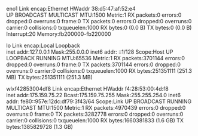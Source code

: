 eno1      Link encap:Ethernet  HWaddr 38:d5:47:af:52:e4  
          UP BROADCAST MULTICAST  MTU:1500  Metric:1
          RX packets:0 errors:0 dropped:0 overruns:0 frame:0
          TX packets:0 errors:0 dropped:0 overruns:0 carrier:0
          collisions:0 txqueuelen:1000 
          RX bytes:0 (0.0 B)  TX bytes:0 (0.0 B)
          Interrupt:20 Memory:fb200000-fb220000 

lo        Link encap:Local Loopback  
          inet addr:127.0.0.1  Mask:255.0.0.0
          inet6 addr: ::1/128 Scope:Host
          UP LOOPBACK RUNNING  MTU:65536  Metric:1
          RX packets:3701144 errors:0 dropped:0 overruns:0 frame:0
          TX packets:3701144 errors:0 dropped:0 overruns:0 carrier:0
          collisions:0 txqueuelen:1000 
          RX bytes:251351111 (251.3 MB)  TX bytes:251351111 (251.3 MB)

wlxf42853004df8 Link encap:Ethernet  HWaddr f4:28:53:00:4d:f8  
          inet addr:175.159.75.22  Bcast:175.159.75.255  Mask:255.255.254.0
          inet6 addr: fe80::957e:12dc:df79:3f43/64 Scope:Link
          UP BROADCAST RUNNING MULTICAST  MTU:1500  Metric:1
          RX packets:4970439 errors:0 dropped:0 overruns:0 frame:0
          TX packets:3282778 errors:0 dropped:0 overruns:0 carrier:0
          collisions:0 txqueuelen:1000 
          RX bytes:1660381833 (1.6 GB)  TX bytes:1385829728 (1.3 GB)

